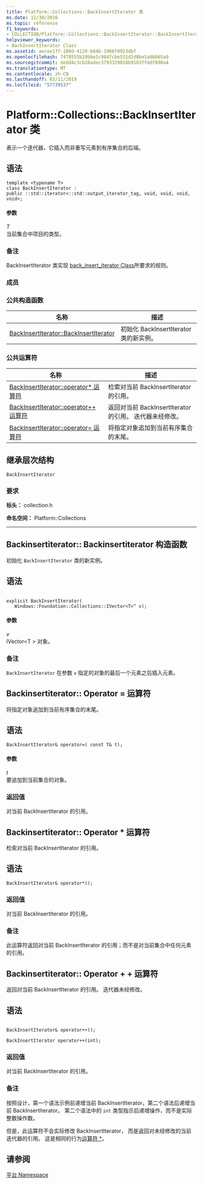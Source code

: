```yaml
---
title: Platform::Collections::BackInsertIterator 类
ms.date: 12/30/2016
ms.topic: reference
f1_keywords:
- COLLECTION/Platform::Collections::BackInsertIterator::BackInsertIterator
helpviewer_keywords:
- BackInsertIterator Class
ms.assetid: aecee1ff-100d-4129-b84b-1966f0923dbf
ms.openlocfilehash: 7478555b19bbe5c984fcbe531d2d8be1a0b865a9
ms.sourcegitcommit: dedd4c3cb28adec3793329018b9163ffddf890a4
ms.translationtype: MT
ms.contentlocale: zh-CN
ms.lasthandoff: 03/11/2019
ms.locfileid: "57739537"
---
```

# <a name="platformcollectionsbackinsertiterator-class"></a>Platform::Collections::BackInsertIterator 类

表示一个迭代器，它插入而非重写元素到有序集合的后端。

## <a name="syntax"></a>语法

```
template <typename T>
class BackInsertIterator :
public ::std::iterator<::std::output_iterator_tag, void, void, void, void>;
```

#### <a name="parameters"></a>参数

*T*<br/>
当前集合中项目的类型。

### <a name="remarks"></a>备注

BackInsertIterator 类实现 [back_insert_iterator Class](../standard-library/back-insert-iterator-class.md)所要求的规则。

### <a name="members"></a>成员

### <a name="public-constructors"></a>公共构造函数

|名称|描述|
|----------|-----------------|
|[BackInsertIterator::BackInsertIterator](#ctor)|初始化 BackInsertIterator 类的新实例。|

### <a name="public-operators"></a>公共运算符

|名称|描述|
|----------|-----------------|
|[BackInsertIterator::operator* 运算符](#operator-dereference)|检索对当前 BackInsertIterator 的引用。|
|[BackInsertIterator::operator++ 运算符](#operator-increment)|返回对当前 BackInsertIterator 的引用。 迭代器未经修改。|
|[BackInsertIterator::operator= 运算符](#operator-assign)|将指定对象追加到当前有序集合的末尾。|

## <a name="inheritance-hierarchy"></a>继承层次结构

`BackInsertIterator`

### <a name="requirements"></a>要求

**标头：** collection.h

**命名空间：** Platform::Collections

---
## <a name="ctor"></a>  Backinsertiterator:: Backinsertiterator 构造函数

初始化 `BackInsertIterator` 类的新实例。

## <a name="syntax"></a>语法

```

explicit BackInsertIterator(
   Windows::Foundation::Collections::IVector<T>^ v);
```

#### <a name="parameters"></a>参数

*v*<br/>
IVector\<T > 对象。

### <a name="remarks"></a>备注


  `BackInsertIterator` 在参数 `v` 指定的对象的最后一个元素之后插入元素。

## <a name="operator-assign"></a>  Backinsertiterator:: Operator = 运算符

将指定对象追加到当前有序集合的末尾。

## <a name="syntax"></a>语法

```
BackInsertIterator& operator=( const T& t);
```

#### <a name="parameters"></a>参数

*t*<br/>
要追加到当前集合的对象。

### <a name="return-value"></a>返回值

对当前 BackInsertIterator 的引用。

## <a name="operator-dereference"></a>  Backinsertiterator:: Operator * 运算符

检索对当前 BackInsertIterator 的引用。

## <a name="syntax"></a>语法

```
BackInsertIterator& operator*();
```

### <a name="return-value"></a>返回值

对当前 BackInsertIterator 的引用。

### <a name="remarks"></a>备注

此运算符返回对当前 BackInsertIterator 的引用；而不是对当前集合中任何元素的引用。

## <a name="operator-increment"></a>  Backinsertiterator:: Operator + + 运算符

返回对当前 BackInsertIterator 的引用。 迭代器未经修改。

## <a name="syntax"></a>语法

```

BackInsertIterator& operator++();

BackInsertIterator operator++(int);
```

### <a name="return-value"></a>返回值

对当前 BackInsertIterator 的引用。

### <a name="remarks"></a>备注

按照设计，第一个语法示例前递增当前 BackInsertIterator，第二个语法后递增当前 BackInsertIterator。 第二个语法中的 `int` 类型指示后递增操作，而不是实际整数操作数。

但是，此运算符不会实际修改 BackInsertIterator， 而是返回对未经修改的当前迭代器的引用。 这是相同的行为[运算符 *](#dereference-operator)。

## <a name="see-also"></a>请参阅

[平台 Namespace](platform-namespace-c-cx.md)
